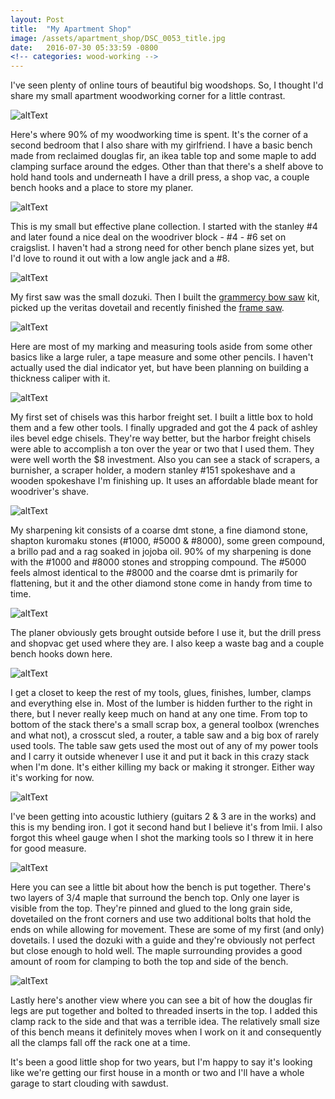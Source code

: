 ```yaml
---
layout: Post
title:  "My Apartment Shop"
image: /assets/apartment_shop/DSC_0053_title.jpg
date:   2016-07-30 05:33:59 -0800
<!-- categories: wood-working -->
---
```


I've seen plenty of online tours of beautiful big woodshops. So, I thought I'd share my small apartment woodworking corner for a little contrast.

![altText](/assets/apartment_shop/DSC_0053.jpg)

Here's where 90% of my woodworking time is spent. It's the corner of a second bedroom that I also share with my girlfriend. I have a basic bench made from reclaimed douglas fir, an ikea table top and some maple to add clamping surface around the edges. Other than that there's a shelf above to hold hand tools and underneath I have a drill press, a shop vac, a couple bench hooks and a place to store my planer.

![altText](/assets/apartment_shop/DSC_0057.jpg)

This is my small but effective plane collection. I started with the stanley #4 and later found a nice deal on the woodriver block - #4 - #6 set on craigslist. I haven't had a strong need for other bench plane sizes yet, but I'd love to round it out with a low angle jack and a #8.

![altText](/assets/apartment_shop/DSC_0060.jpg)

My first saw was the small dozuki. Then I built the [grammercy bow saw]({{site.url}}/posts/gramercy-bowsaw) kit, picked up the veritas dovetail and recently finished the [frame saw]({{site.url}}/posts/frame-saw).

![altText](/assets/apartment_shop/DSC_0061.jpg)

Here are most of my marking and measuring tools aside from some other basics like a large ruler, a tape measure and some other pencils. I haven't actually used the dial indicator yet, but have been planning on building a thickness caliper with it.

![altText](/assets/apartment_shop/DSC_0062.jpg)

My first set of chisels was this harbor freight set. I built a little box to hold them and a few other tools. I finally upgraded and got the 4 pack of ashley iles bevel edge chisels. They're way better, but the harbor freight chisels were able to accomplish a ton over the year or two that I used them. They were well worth the $8 investment. Also you can see a stack of scrapers, a burnisher, a scraper holder, a modern stanley #151 spokeshave and a wooden spokeshave I'm finishing up. It uses an affordable blade meant for woodriver's shave.

![altText](/assets/apartment_shop/DSC_0065.jpg)

My sharpening kit consists of a coarse dmt stone, a fine diamond stone, shapton kuromaku stones (#1000, #5000 & #8000), some green compound, a brillo pad and a rag soaked in jojoba oil. 90% of my sharpening is done with the #1000 and #8000 stones and stropping compound. The #5000 feels almost identical to the #8000 and the coarse dmt is primarily for flattening, but it and the other diamond stone come in handy from time to time.

![altText](/assets/apartment_shop/DSC_0067.jpg)

The planer obviously gets brought outside before I use it, but the drill press and shopvac get used where they are. I also keep a waste bag and a couple bench hooks down here.

![altText](/assets/apartment_shop/DSC_0068.jpg)

I get a closet to keep the rest of my tools, glues, finishes, lumber, clamps and everything else in. Most of the lumber is hidden further to the right in there, but I never really keep much on hand at any one time. From top to bottom of the stack there's a small scrap box, a general toolbox (wrenches and what not), a crosscut sled, a router, a table saw and a big box of rarely used tools. The table saw gets used the most out of any of my power tools and I carry it outside whenever I use it and put it back in this crazy stack when I'm done. It's either killing my back or making it stronger. Either way it's working for now.

![altText](/assets/apartment_shop/DSC_0069.jpg)

I've been getting into acoustic luthiery (guitars 2 & 3 are in the works) and this is my bending iron. I got it second hand but I believe it's from lmii. I also forgot this wheel gauge when I shot the marking tools so I threw it in here for good measure.

![altText](/assets/apartment_shop/DSC_0073.jpg)

Here you can see a little bit about how the bench is put together. There's two layers of 3/4 maple that surround the bench top. Only one layer is visible from the top. They're pinned and glued to the long grain side, dovetailed on the front corners and use two additional bolts that hold the ends on while allowing for movement. These are some of my first (and only) dovetails. I used the dozuki with a guide and they're obviously not perfect but close enough to hold well. The maple surrounding provides a good amount of room for clamping to both the top and side of the bench.

![altText](/assets/apartment_shop/DSC_0075.jpg)

Lastly here's another view where you can see a bit of how the douglas fir legs are put together and bolted to threaded inserts in the top. I added this clamp rack to the side and that was a terrible idea. The relatively small size of this bench means it definitely moves when I work on it and consequently all the clamps fall off the rack one at a time.

It's been a good little shop for two years, but I'm happy to say it's looking like we're getting our first house in a month or two and I'll have a whole garage to start clouding with sawdust.
